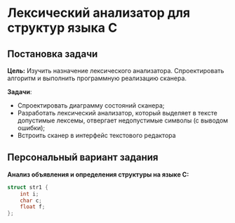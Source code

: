 # Лексический анализатор для структур языка C

## Постановка задачи

**Цель:** Изучить назначение лексического анализатора. Спроектировать алгоритм и выполнить программную реализацию сканера.

**Задачи**:
- Спроектировать диаграмму состояний сканера;
- Разработать лексический анализатор, который выделяет в тексте допустимые лексемы, отвергает недопустимые символы (с выводом ошибки);
- Встроить сканер в интерфейс текстового редактора

## Персональный вариант задания

**Анализ объявления и определения структуры на языке C:**
```c
struct str1 {
    int i;
    char c;
    float f;
};
